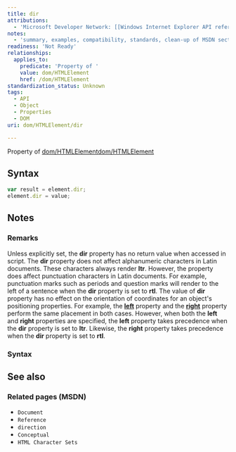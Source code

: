 ```yaml
---
title: dir
attributions:
  - 'Microsoft Developer Network: [[Windows Internet Explorer API reference](http://msdn.microsoft.com/en-us/library/ie/hh828809%28v=vs.85%29.aspx) Article]'
notes:
  - 'summary, examples, compatibility, standards, clean-up of MSDN sections'
readiness: 'Not Ready'
relationships:
  applies_to:
    predicate: 'Property of '
    value: dom/HTMLElement
    href: /dom/HTMLElement
standardization_status: Unknown
tags:
  - API
  - Object
  - Properties
  - DOM
uri: dom/HTMLElement/dir

---
```

Property of [dom/HTMLElement](/dom/HTMLElement)[dom/HTMLElement](/dom/HTMLElement)

## Syntax

``` js
var result = element.dir;
element.dir = value;
```

## Notes

### Remarks

Unless explicitly set, the **dir** property has no return value when accessed in script. The **dir** property does not affect alphanumeric characters in Latin documents. These characters always render **ltr**. However, the property does affect punctuation characters in Latin documents. For example, punctuation marks such as periods and question marks will render to the left of a sentence when the **dir** property is set to **rtl**. The value of **dir** property has no effect on the orientation of coordinates for an object's positioning properties. For example, the [**left**](/css/properties/left) property and the [**right**](/css/properties/right) property perform the same placement in both cases. However, when both the **left** and **right** properties are specified, the **left** property takes precedence when the **dir** property is set to **ltr**. Likewise, the **right** property takes precedence when the **dir** property is set to **rtl**.

### Syntax

## See also

### Related pages (MSDN)

-   `Document`
-   `Reference`
-   `direction`
-   `Conceptual`
-   `HTML Character Sets`
